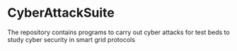 # CyberAttackSuite
The repository contains programs to carry out cyber attacks for test beds to study cyber security in smart grid protocols
